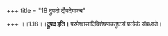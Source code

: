 +++
title = "18 द्रुपदो द्रौपदेयाश्च"

+++
।।1.18।।**द्रुपद इति।** परमेष्वासादिविशेषणचतुष्टयं प्रत्येकं
संबध्यते।  
